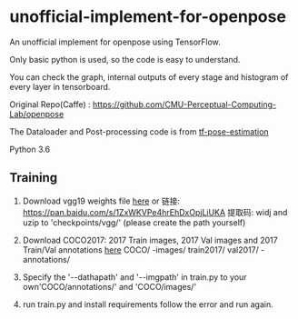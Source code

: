 # unofficial-implement-for-openpose
An unofficial implement for openpose using TensorFlow.

Only basic python is used, so the code is easy to understand.

You can check the graph, internal outputs of every stage and histogram of every layer in tensorboard.

Original Repo(Caffe) : https://github.com/CMU-Perceptual-Computing-Lab/openpose

The Dataloader and Post-processing code is from [tf-pose-estimation](https://github.com/ildoonet/tf-pose-estimation)

Python 3.6

## Training
1. Download vgg19 weights file [here](http://download.tensorflow.org/models/vgg_19_2016_08_28.tar.gz) or 链接: https://pan.baidu.com/s/1ZxWKVPe4hrEhDxOpjLiUKA 提取码: widj and uzip to 'checkpoints/vgg/' (please create the path yourself)
2. Download COCO2017: 2017 Train images, 2017 Val images and 2017 Train/Val annotations [here](http://cocodataset.org/#download)
   COCO/
     -images/
       train2017/
       val2017/
     -annotations/    

3. Specify the '--dathapath' and '--imgpath' in train.py to your own'COCO/annotations/' and 'COCO/images/'
3. run train.py and install requirements follow the error and run again.
